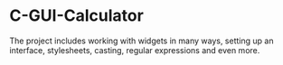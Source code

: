 # C-GUI-Calculator
The project includes working with widgets in many ways, setting up an interface, stylesheets, casting, regular expressions and even more.
